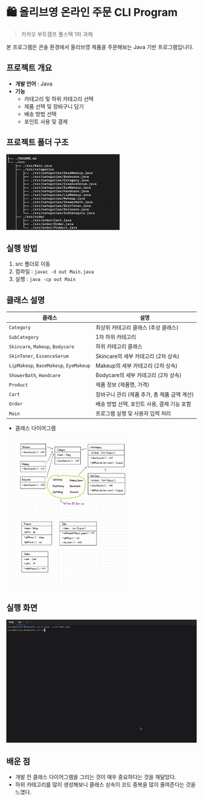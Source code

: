 # 🛍️ 올리브영 온라인 주문 CLI Program

> 카카오 부트캠프 풀스택 1차 과제


본 프로그램은 콘솔 환경에서 올리브영 제품을 주문해보는 Java 기반 프로그램입니다.


## 프로젝트 개요
- **개발 언어** : Java
- **기능**
  - 카테고리 및 하위 카테고리 선택
  - 제품 선택 및 장바구니 담기
  - 배송 방법 선택
  - 포인트 사용 및 결제

## 프로젝트 폴더 구조
<img src="CLI_file_tree.png" width="300" height="200"/>

## 실행 방법
1. src 폴더로 이동
2. 컴파일 : `javac -d out Main.java`
3. 실행 : `java -cp out Main`

## 클래스 설명
| 클래스                              | 설명                          |
|----------------------------------|-----------------------------|
| `Category`                        | 최상위 카테고리 클래스 (추상 클래스)       |
| `SubCategory`                     | 1차 하위 카테고리                  |
| `Skincare`, `Makeup`, `Bodycare`      | 하위 카테고리 클래스                 |
| `SkinToner`, `EssenceSerum`         | Skincare의 세부 카테고리 (2차 상속)   |
| `LipMakeup`, `BaseMakeup`, `EyeMakeup` | Makeup의 세부 카테고리 (2차 상속)     |
| `ShowerBath`, `Handcare`            | Bodycare의 세부 카테고리 (2차 상속)   |
| `Product`                          | 제품 정보 (제품명, 가격)             |
| `Cart`                            | 장바구니 관리 (제품 추가, 총 제품 금액 계산) |
| `Order`                            | 배송 방법 선택, 포인트 사용, 결제 기능 포함  |
| `Main`                             | 프로그램 실행 및 사용자 입력 처리         |

- 클래스 다이어그램

  <img src="CLI_diagram_1.jpeg" width="300" height="200"/>
  <img src="CLI_diagram_2.jpeg" width="300" height="200"/>

## 실행 화면
![실행화면](CLI_run_screen.gif)

## 배운 점
- 개발 전 클래스 다이어그램을 그리는 것이 매우 중요하다는 것을 깨달았다.
- 하위 카테고리를 많이 생성해보니 클래스 상속이 코드 중복을 많이 줄여준다는 것을 느꼈다.